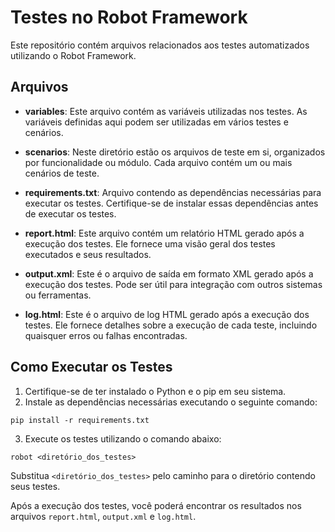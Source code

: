 # Testes no Robot Framework

Este repositório contém arquivos relacionados aos testes automatizados utilizando o Robot Framework.

## Arquivos

- **variables**: Este arquivo contém as variáveis utilizadas nos testes. As variáveis definidas aqui podem ser utilizadas em vários testes e cenários.
  
- **scenarios**: Neste diretório estão os arquivos de teste em si, organizados por funcionalidade ou módulo. Cada arquivo contém um ou mais cenários de teste.

- **requirements.txt**: Arquivo contendo as dependências necessárias para executar os testes. Certifique-se de instalar essas dependências antes de executar os testes.

- **report.html**: Este arquivo contém um relatório HTML gerado após a execução dos testes. Ele fornece uma visão geral dos testes executados e seus resultados.

- **output.xml**: Este é o arquivo de saída em formato XML gerado após a execução dos testes. Pode ser útil para integração com outros sistemas ou ferramentas.

- **log.html**: Este é o arquivo de log HTML gerado após a execução dos testes. Ele fornece detalhes sobre a execução de cada teste, incluindo quaisquer erros ou falhas encontradas.

## Como Executar os Testes

1. Certifique-se de ter instalado o Python e o pip em seu sistema.
2. Instale as dependências necessárias executando o seguinte comando:
```
pip install -r requirements.txt
```
3. Execute os testes utilizando o comando abaixo:

```
robot <diretório_dos_testes>
```
Substitua `<diretório_dos_testes>` pelo caminho para o diretório contendo seus testes.

Após a execução dos testes, você poderá encontrar os resultados nos arquivos `report.html`, `output.xml` e `log.html`.
